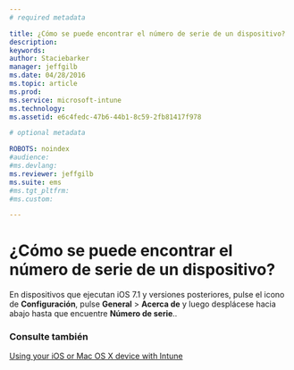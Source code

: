 ```yaml
---
# required metadata

title: ¿Cómo se puede encontrar el número de serie de un dispositivo? | Microsoft Intune
description:
keywords:
author: Staciebarker
manager: jeffgilb
ms.date: 04/28/2016
ms.topic: article
ms.prod:
ms.service: microsoft-intune
ms.technology:
ms.assetid: e6c4fedc-47b6-44b1-8c59-2fb81417f978

# optional metadata

ROBOTS: noindex
#audience:
#ms.devlang:
ms.reviewer: jeffgilb
ms.suite: ems
#ms.tgt_pltfrm:
#ms.custom:

---
```



# ¿Cómo se puede encontrar el número de serie de un dispositivo?

En dispositivos que ejecutan iOS 7.1 y versiones posteriores, pulse el icono de **Configuración**, pulse **General** > **Acerca de** y luego desplácese hacia abajo hasta que encuentre **Número de serie**..

### Consulte también
[Using your iOS or Mac OS X device with Intune](using-your-ios-or-mac-os-x-device-with-intune.md)

<!--HONumber=May16_HO1-->


